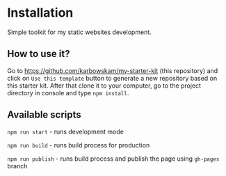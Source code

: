 # Installation

Simple toolkit for my static websites development.

## How to use it?

Go to https://github.com/karbowskam/my-starter-kit (this repository) and click on `Use this template` button to generate a new repository based on this starter kit. 
After that clone it to your computer, go to the project directory in console and type `npm install`.

## Available scripts

`npm run start` - runs development mode

`npm run build` - runs build process for production

`npm run publish` - runs build process and publish the page using `gh-pages` branch
